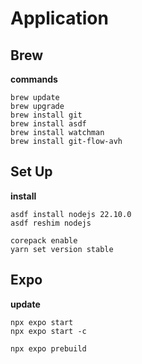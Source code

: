 # Application

## Brew

**commands**

    brew update
    brew upgrade
    brew install git
    brew install asdf
    brew install watchman
    brew install git-flow-avh

## Set Up

**install**

    asdf install nodejs 22.10.0
    asdf reshim nodejs

    corepack enable
    yarn set version stable

## Expo

**update**

    npx expo start
    npx expo start -c

    npx expo prebuild
